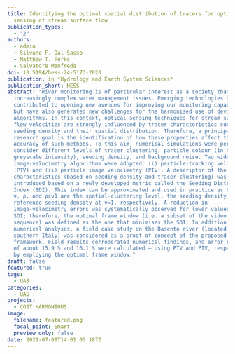 ```yaml
---
title: Identifying the optimal spatial distribution of tracers for optical
  sensing of stream surface flow
publication_types:
  - "2"
authors:
  - admin
  - Silvano F. Dal Sasso
  - Matthew T. Perks
  - Salvatore Manfreda
doi: 10.5194/hess-24-5173-2020
publication: in *Hydrology and Earth System Sciences*
publication_short: HESS
abstract: "River monitoring is of particular interest as a society that faces
  increasingly complex water management issues. Emerging technologies have
  contributed to opening new avenues for improving our monitoring capabilities
  but have also generated new challenges for the harmonised use of devices and
  algorithms. In this context, optical-sensing techniques for stream surface
  flow velocities are strongly influenced by tracer characteristics such as
  seeding density and their spatial distribution. Therefore, a principal
  research goal is the identification of how these properties affect the
  accuracy of such methods. To this aim, numerical simulations were performed to
  consider different levels of tracer clustering, particle colour (in terms of
  greyscale intensity), seeding density, and background noise. Two widely used
  image-velocimetry algorithms were adopted: (i) particle-tracking velocimetry
  (PTV) and (ii) particle image velocimetry (PIV). A descriptor of the seeding
  characteristics (based on seeding density and tracer clustering) was
  introduced based on a newly developed metric called the Seeding Distribution
  Index (SDI). This index can be approximated and used in practice as SDI, where
  ν, ρ, and ρcν1 are the spatial-clustering level, the seeding density, and the
  reference seeding density at ν=1, respectively. A reduction in
  image-velocimetry errors was systematically observed for lower values of the
  SDI; therefore, the optimal frame window (i.e. a subset of the video image
  sequence) was defined as the one that minimises the SDI. In addition to
  numerical analyses, a field case study on the Basento river (located in
  southern Italy) was considered as a proof of concept of the proposed
  framework. Field results corroborated numerical findings, and error reductions
  of about 15.9 % and 16.1 % were calculated – using PTV and PIV, respectively –
  by employing the optimal frame window."
draft: false
featured: true
tags:
  - UAS
categories:
  - UAS
projects:
  - COST HARMONIOUS
image:
  filename: featured.png
  focal_point: Smart
  preview_only: false
date: 2021-07-08T14:01:05.187Z
---
```

